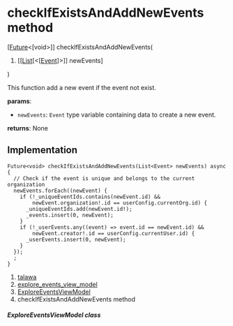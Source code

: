 
<div>

# checkIfExistsAndAddNewEvents method

</div>


[[Future](https://api.flutter.dev/flutter/dart-core/Future-class.html)\<[void\>]]
checkIfExistsAndAddNewEvents(

1.  [[[List](https://api.flutter.dev/flutter/dart-core/List-class.md)[\<[[Event](../../models_events_event_model/Event-class.md)]\>]]
    newEvents]

)



This function add a new event if the event not exist.

**params**:

-   `newEvents`: `Event` type variable containing data to create a new
    event.

**returns**: None



## Implementation

``` language-dart
Future<void> checkIfExistsAndAddNewEvents(List<Event> newEvents) async {
  // Check if the event is unique and belongs to the current organization
  newEvents.forEach((newEvent) {
    if (!_uniqueEventIds.contains(newEvent.id) &&
        newEvent.organization!.id == userConfig.currentOrg.id) {
      _uniqueEventIds.add(newEvent.id!);
      _events.insert(0, newEvent);
    }
    if (!_userEvents.any((event) => event.id == newEvent.id) &&
        newEvent.creator!.id == userConfig.currentUser.id) {
      _userEvents.insert(0, newEvent);
    }
  });
  ;
}
```







1.  [talawa](../../index.md)
2.  [explore_events_view_model](../../view_model_after_auth_view_models_event_view_models_explore_events_view_model/)
3.  [ExploreEventsViewModel](../../view_model_after_auth_view_models_event_view_models_explore_events_view_model/ExploreEventsViewModel-class.md)
4.  checkIfExistsAndAddNewEvents method

##### ExploreEventsViewModel class







